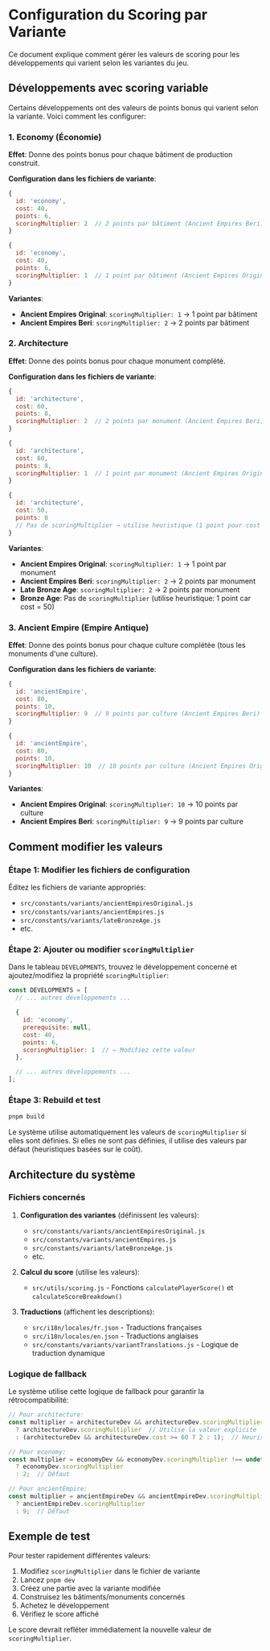 # Configuration du Scoring par Variante

Ce document explique comment gérer les valeurs de scoring pour les développements qui varient selon les variantes du jeu.

## Développements avec scoring variable

Certains développements ont des valeurs de points bonus qui varient selon la variante. Voici comment les configurer:

### 1. Economy (Économie)

**Effet**: Donne des points bonus pour chaque bâtiment de production construit.

**Configuration dans les fichiers de variante**:
```javascript
{
  id: 'economy',
  cost: 40,
  points: 6,
  scoringMultiplier: 2  // 2 points par bâtiment (Ancient Empires Beri)
}

{
  id: 'economy',
  cost: 40,
  points: 6,
  scoringMultiplier: 1  // 1 point par bâtiment (Ancient Empires Original)
}
```

**Variantes**:
- **Ancient Empires Original**: `scoringMultiplier: 1` → 1 point par bâtiment
- **Ancient Empires Beri**: `scoringMultiplier: 2` → 2 points par bâtiment

### 2. Architecture

**Effet**: Donne des points bonus pour chaque monument complété.

**Configuration dans les fichiers de variante**:
```javascript
{
  id: 'architecture',
  cost: 60,
  points: 8,
  scoringMultiplier: 2  // 2 points par monument (Ancient Empires Beri, Late Bronze Age)
}

{
  id: 'architecture',
  cost: 60,
  points: 8,
  scoringMultiplier: 1  // 1 point par monument (Ancient Empires Original)
}

{
  id: 'architecture',
  cost: 50,
  points: 8
  // Pas de scoringMultiplier → utilise heuristique (1 point pour cost < 60)
}
```

**Variantes**:
- **Ancient Empires Original**: `scoringMultiplier: 1` → 1 point par monument
- **Ancient Empires Beri**: `scoringMultiplier: 2` → 2 points par monument
- **Late Bronze Age**: `scoringMultiplier: 2` → 2 points par monument
- **Bronze Age**: Pas de `scoringMultiplier` (utilise heuristique: 1 point car cost = 50)

### 3. Ancient Empire (Empire Antique)

**Effet**: Donne des points bonus pour chaque culture complétée (tous les monuments d'une culture).

**Configuration dans les fichiers de variante**:
```javascript
{
  id: 'ancientEmpire',
  cost: 80,
  points: 10,
  scoringMultiplier: 9  // 9 points par culture (Ancient Empires Beri)
}

{
  id: 'ancientEmpire',
  cost: 80,
  points: 10,
  scoringMultiplier: 10  // 10 points par culture (Ancient Empires Original)
}
```

**Variantes**:
- **Ancient Empires Original**: `scoringMultiplier: 10` → 10 points par culture
- **Ancient Empires Beri**: `scoringMultiplier: 9` → 9 points par culture

## Comment modifier les valeurs

### Étape 1: Modifier les fichiers de configuration

Éditez les fichiers de variante appropriés:
- `src/constants/variants/ancientEmpiresOriginal.js`
- `src/constants/variants/ancientEmpires.js`
- `src/constants/variants/lateBronzeAge.js`
- etc.

### Étape 2: Ajouter ou modifier `scoringMultiplier`

Dans le tableau `DEVELOPMENTS`, trouvez le développement concerné et ajoutez/modifiez la propriété `scoringMultiplier`:

```javascript
const DEVELOPMENTS = [
  // ... autres développements ...

  {
    id: 'economy',
    prerequisite: null,
    cost: 40,
    points: 6,
    scoringMultiplier: 1  // ← Modifiez cette valeur
  },

  // ... autres développements ...
];
```

### Étape 3: Rebuild et test

```bash
pnpm build
```

Le système utilise automatiquement les valeurs de `scoringMultiplier` si elles sont définies. Si elles ne sont pas définies, il utilise des valeurs par défaut (heuristiques basées sur le coût).

## Architecture du système

### Fichiers concernés

1. **Configuration des variantes** (définissent les valeurs):
   - `src/constants/variants/ancientEmpiresOriginal.js`
   - `src/constants/variants/ancientEmpires.js`
   - `src/constants/variants/lateBronzeAge.js`
   - etc.

2. **Calcul du score** (utilise les valeurs):
   - `src/utils/scoring.js` - Fonctions `calculatePlayerScore()` et `calculateScoreBreakdown()`

3. **Traductions** (affichent les descriptions):
   - `src/i18n/locales/fr.json` - Traductions françaises
   - `src/i18n/locales/en.json` - Traductions anglaises
   - `src/constants/variants/variantTranslations.js` - Logique de traduction dynamique

### Logique de fallback

Le système utilise cette logique de fallback pour garantir la rétrocompatibilité:

```javascript
// Pour architecture:
const multiplier = architectureDev && architectureDev.scoringMultiplier !== undefined
  ? architectureDev.scoringMultiplier  // Utilise la valeur explicite
  : (architectureDev && architectureDev.cost >= 60 ? 2 : 1);  // Heuristique

// Pour economy:
const multiplier = economyDev && economyDev.scoringMultiplier !== undefined
  ? economyDev.scoringMultiplier
  : 2;  // Défaut

// Pour ancientEmpire:
const multiplier = ancientEmpireDev && ancientEmpireDev.scoringMultiplier !== undefined
  ? ancientEmpireDev.scoringMultiplier
  : 9;  // Défaut
```

## Exemple de test

Pour tester rapidement différentes valeurs:

1. Modifiez `scoringMultiplier` dans le fichier de variante
2. Lancez `pnpm dev`
3. Créez une partie avec la variante modifiée
4. Construisez les bâtiments/monuments concernés
5. Achetez le développement
6. Vérifiez le score affiché

Le score devrait refléter immédiatement la nouvelle valeur de `scoringMultiplier`.
